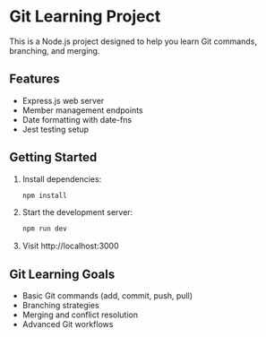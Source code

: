 # Git Learning Project

This is a Node.js project designed to help you learn Git commands, branching, and merging.

## Features

- Express.js web server
- Member management endpoints
- Date formatting with date-fns
- Jest testing setup

## Getting Started

1. Install dependencies:

   ```bash
   npm install
   ```

2. Start the development server:

   ```bash
   npm run dev
   ```

3. Visit http://localhost:3000

## Git Learning Goals

- Basic Git commands (add, commit, push, pull)
- Branching strategies
- Merging and conflict resolution
- Advanced Git workflows
